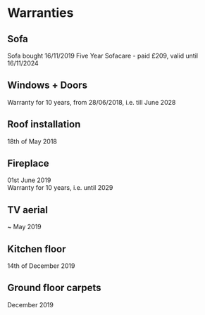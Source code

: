 # Warranties

## Sofa
Sofa bought 16/11/2019
Five Year Sofacare - paid £209, valid until 16/11/2024

## Windows + Doors   
Warranty for 10 years, from 28/06/2018, i.e. till June 2028  

## Roof installation
18th of May 2018  


## Fireplace
01st June 2019  
Warranty for 10 years, i.e. until 2029  

## TV aerial  
~ May 2019  


## Kitchen floor
14th of December 2019  

## Ground floor carpets
December 2019  
